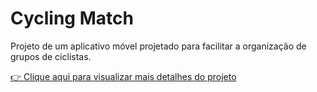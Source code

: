 # Cycling Match

Projeto de um aplicativo móvel projetado para facilitar a organização de grupos de ciclistas.

[👉 Clique aqui para visualizar mais detalhes do projeto](https://github.com/yuripopic/Cycling_Match/wiki)


